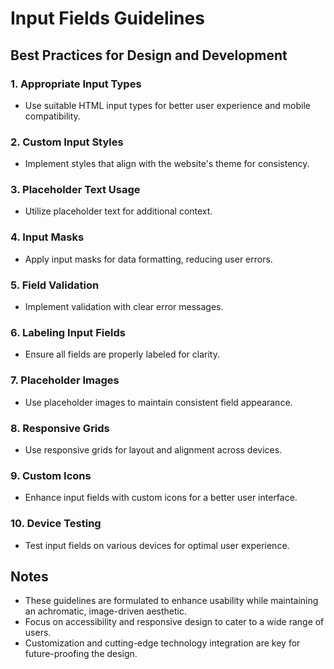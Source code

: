 # Input Fields Guidelines

## Best Practices for Design and Development

### 1. Appropriate Input Types
- Use suitable HTML input types for better user experience and mobile compatibility.

### 2. Custom Input Styles
- Implement styles that align with the website's theme for consistency.

### 3. Placeholder Text Usage
- Utilize placeholder text for additional context.

### 4. Input Masks
- Apply input masks for data formatting, reducing user errors.

### 5. Field Validation
- Implement validation with clear error messages.

### 6. Labeling Input Fields
- Ensure all fields are properly labeled for clarity.

### 7. Placeholder Images
- Use placeholder images to maintain consistent field appearance.

### 8. Responsive Grids
- Use responsive grids for layout and alignment across devices.

### 9. Custom Icons
- Enhance input fields with custom icons for a better user interface.

### 10. Device Testing
- Test input fields on various devices for optimal user experience.

## Notes
- These guidelines are formulated to enhance usability while maintaining an achromatic, image-driven aesthetic.
- Focus on accessibility and responsive design to cater to a wide range of users.
- Customization and cutting-edge technology integration are key for future-proofing the design.
